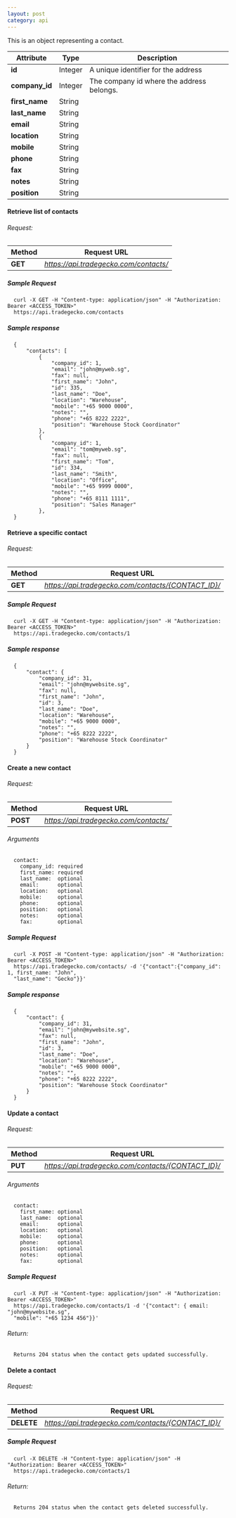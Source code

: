 ```yaml
---
layout: post
category: api
---
```


  This is an object representing a contact.

  Attribute                | Type          | Description                               
  ------------------------ | ------------- | ------------
  **id**                   | Integer       |  A unique identifier for the address      
  **company_id**           | Integer       |  The company id where the address belongs.
  **first_name**           | String        |                                           
  **last_name**            | String        |                                           
  **email**                | String        |                                           
  **location**             | String        |                                           
  **mobile**               | String        |                                           
  **phone**                | String        |                                           
  **fax**                  | String        |                                           
  **notes**                | String        |                                           
  **position**             | String        |                                           

####   Retrieve list of contacts

######     Request:
Method     | Request URL   
-----------| ------------- 
**GET**    | *https://api.tradegecko.com/contacts/*

##### Sample Request

      curl -X GET -H "Content-type: application/json" -H "Authorization: Bearer <ACCESS_TOKEN>" 
      https://api.tradegecko.com/contacts

##### Sample response

      {
          "contacts": [
              {
                  "company_id": 1,
                  "email": "john@myweb.sg",
                  "fax": null,
                  "first_name": "John",
                  "id": 335,
                  "last_name": "Doe",
                  "location": "Warehouse",
                  "mobile": "+65 9000 0000",
                  "notes": "",
                  "phone": "+65 8222 2222",
                  "position": "Warehouse Stock Coordinator"
              },
              {
                  "company_id": 1,
                  "email": "tom@myweb.sg",
                  "fax": null,
                  "first_name": "Tom",
                  "id": 334,
                  "last_name": "Smith",
                  "location": "Office",
                  "mobile": "+65 9999 0000",
                  "notes": "",
                  "phone": "+65 8111 1111",
                  "position": "Sales Manager"
              },
      }

####   Retrieve a specific contact

######     Request:
Method     | Request URL   
-----------| ------------- 
**GET**    | *https://api.tradegecko.com/contacts/{CONTACT_ID}/*

##### Sample Request

      curl -X GET -H "Content-type: application/json" -H "Authorization: Bearer <ACCESS_TOKEN>" 
      https://api.tradegecko.com/contacts/1

##### Sample response

      {
          "contact": {
              "company_id": 31,
              "email": "john@mywebsite.sg",
              "fax": null,
              "first_name": "John",
              "id": 3,
              "last_name": "Doe",
              "location": "Warehouse",
              "mobile": "+65 9000 0000",
              "notes": "",
              "phone": "+65 8222 2222",
              "position": "Warehouse Stock Coordinator"
          }
      }

####   Create a new contact

######     Request:
Method     | Request URL   
-----------| ------------- 
**POST**    | *https://api.tradegecko.com/contacts/*

###### Arguments
      contact:
        company_id: required
        first_name: required
        last_name:  optional
        email:      optional
        location:   optional
        mobile:     optional
        phone:      optional
        position:   optional
        notes:      optional
        fax:        optional

##### Sample Request

      curl -X POST -H "Content-type: application/json" -H "Authorization: Bearer <ACCESS_TOKEN>" 
      https://api.tradegecko.com/contacts/ -d '{"contact":{"company_id": 1, first_name: "John",
      "last_name": "Gecko"}}'

##### Sample response

      {
          "contact": {
              "company_id": 31,
              "email": "john@mywebsite.sg",
              "fax": null,
              "first_name": "John",
              "id": 3,
              "last_name": "Doe",
              "location": "Warehouse",
              "mobile": "+65 9000 0000",
              "notes": "",
              "phone": "+65 8222 2222",
              "position": "Warehouse Stock Coordinator"
          }
      }

####   Update a contact

######     Request:
Method     | Request URL   
-----------| ------------- 
**PUT**    | *https://api.tradegecko.com/contacts/{CONTACT_ID}/*

###### Arguments
      contact:
        first_name: optional
        last_name:  optional
        email:      optional
        location:   optional
        mobile:     optional
        phone:      optional
        position:   optional
        notes:      optional
        fax:        optional

##### Sample Request

      curl -X PUT -H "Content-type: application/json" -H "Authorization: Bearer <ACCESS_TOKEN>" 
      https://api.tradegecko.com/contacts/1 -d '{"contact": { email: "john@mywebsite.sg",
      "mobile": "+65 1234 456"}}'


###### Return:
      Returns 204 status when the contact gets updated successfully. 

####   Delete a contact

######     Request:
Method     | Request URL   
-----------| ------------- 
**DELETE** | *https://api.tradegecko.com/contacts/{CONTACT_ID}/*

##### Sample Request

      curl -X DELETE -H "Content-type: application/json" -H "Authorization: Bearer <ACCESS_TOKEN>" 
      https://api.tradegecko.com/contacts/1 

###### Return:
      Returns 204 status when the contact gets deleted successfully. 


